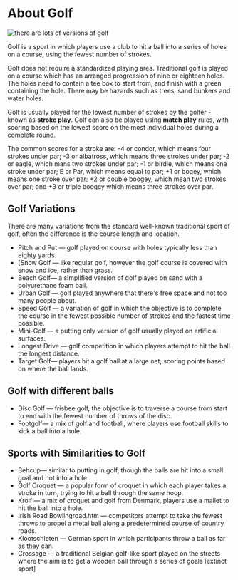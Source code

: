 
# About Golf

![there are lots of versions of golf](https://www.topendsports.com/sport/golf/images/golf-sunset-pixabay.jpg.jpg)

Golf is a sport in which players use a club to hit a ball into a series of holes on a course, using the fewest number of strokes.

Golf does not require a standardized playing area. Traditional golf is played on a course which has an arranged progression of nine or eighteen holes. The holes need to contain a tee box to start from, and finish with a green containing the hole. There may be hazards such as trees, sand bunkers and water holes.

Golf is usually played for the lowest number of strokes by the golfer - known as  **stroke play**. Golf can also be played using  **match play**  rules, with scoring based on the lowest score on the most individual holes during a complete round.

The common scores for a stroke are: -4 or condor, which means four strokes under par; -3 or albatross, which means three strokes under par; -2 or eagle, which mans two strokes under par; -1 or birdie, which means one stroke under par; E or Par, which means equal to par; +1 or bogey, which means one stroke over par; +2 or double boogey, which mean two strokes over par; and +3 or triple boogey which means three strokes over par.

## Golf Variations

There are many variations from the standard well-known traditional sport of golf, often the difference is the course length and location.

-   Pitch and Put  — golf played on course with holes typically less than eighty yards.
-   [Snow Golf  — like regular golf, however the golf course is covered with snow and ice, rather than grass.
-   Beach Golf— a simplified version of golf played on sand with a polyurethane foam ball.
-   Urban Golf  — golf played anywhere that there's free space and not too many people about.
-   Speed Golf  — a variation of golf in which the objective is to complete the course in the fewest possible number of strokes and the fastest time possible.
-   Mini-Golf  — a putting only version of golf usually played on artificial surfaces.
-   Longest Drive — golf competition in which players attempt to hit the ball the longest distance.
-   Target Golf— players hit a golf ball at a large net, scoring points based on where the ball lands.

## Golf with different balls

-   Disc Golf — frisbee golf, the objective is to traverse a course from start to end with the fewest number of throws of the disc.
-   Footgolf— a mix of golf and football, where players use football skills to kick a ball into a hole.

## Sports with Similarities to Golf

-   Behcup— similar to putting in golf, though the balls are hit into a small goal and not into a hole.
-   Golf Croquet — a popular form of croquet in which each player takes a stroke in turn, trying to hit a ball through the same hoop.
-   Krolf — a mix of croquet and golf from Denmark, players use a mallet to hit the ball into a hole.
-   Irish Road Bowlingroad.htm  — competitors attempt to take the fewest throws to propel a metal ball along a predetermined course of country roads.
-   Klootschieten  — German sport in which participants throw a ball as far as they can.
-   Crossage — a traditional Belgian golf-like sport played on the streets where the aim is to get a wooden ball through a series of goals [extinct sport]



